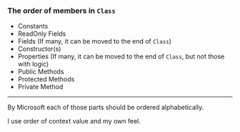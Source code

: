 ### The order of members in `Class`

* Constants
* ReadOnly Fields
* Fields (If many, it can be moved to the end of `Class`)
* Constructor(s)
* Properties (If many, it can be moved to the end of `Class`, but not those with logic)
* Public Methods
* Protected Methods
* Private Method

------

By Microsoft each of those parts should be ordered alphabetically.

I use order of context value and my own feel. 